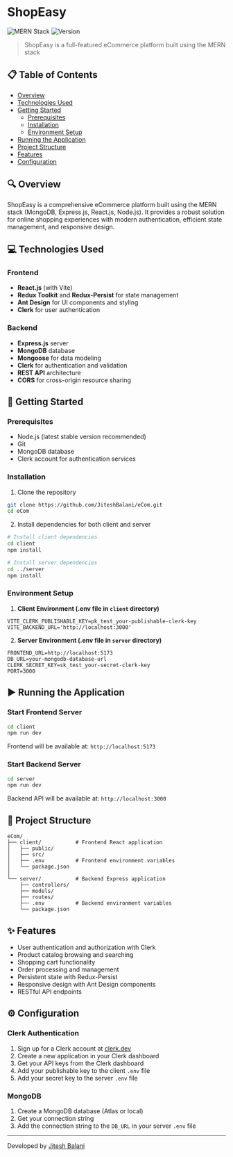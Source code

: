 # ShopEasy

![MERN Stack](https://img.shields.io/badge/Stack-MERN-green)
![Version](https://img.shields.io/badge/version-1.0.0-blue)

> ShopEasy is a full-featured eCommerce platform built using the MERN stack

## 📋 Table of Contents

- [Overview](#overview)
- [Technologies Used](#technologies-used)
- [Getting Started](#getting-started)
  - [Prerequisites](#prerequisites)
  - [Installation](#installation)
  - [Environment Setup](#environment-setup)
- [Running the Application](#running-the-application)
- [Project Structure](#project-structure)
- [Features](#features)
- [Configuration](#configuration)

## 🔍 Overview

ShopEasy is a comprehensive eCommerce platform built using the MERN stack (MongoDB, Express.js, React.js, Node.js). It provides a robust solution for online shopping experiences with modern authentication, efficient state management, and responsive design.

## 💻 Technologies Used

### Frontend
- **React.js** (with Vite)
- **Redux Toolkit** and **Redux-Persist** for state management
- **Ant Design** for UI components and styling
- **Clerk** for user authentication

### Backend
- **Express.js** server
- **MongoDB** database
- **Mongoose** for data modeling
- **Clerk** for authentication and validation
- **REST API** architecture
- **CORS** for cross-origin resource sharing

## 🚀 Getting Started

### Prerequisites

- Node.js (latest stable version recommended)
- Git
- MongoDB database
- Clerk account for authentication services

### Installation

1. Clone the repository
```bash
git clone https://github.com/JiteshBalani/eCom.git
cd eCom
```

2. Install dependencies for both client and server
```bash
# Install client dependencies
cd client
npm install

# Install server dependencies
cd ../server
npm install
```

### Environment Setup

1. **Client Environment (.env file in `client` directory)**
```
VITE_CLERK_PUBLISHABLE_KEY=pk_test_your-publishable-clerk-key
VITE_BACKEND_URL='http://localhost:3000'
```

2. **Server Environment (.env file in `server` directory)**
```
FRONTEND_URL=http://localhost:5173
DB_URL=your-mongodb-database-url
CLERK_SECRET_KEY=sk_test_your-secret-clerk-key
PORT=3000
```

## ▶️ Running the Application

### Start Frontend Server
```bash
cd client
npm run dev
```
Frontend will be available at: `http://localhost:5173`

### Start Backend Server
```bash
cd server
npm run dev
```
Backend API will be available at: `http://localhost:3000`

## 📁 Project Structure

```
eCom/
├── client/           # Frontend React application
│   ├── public/
│   ├── src/
│   ├── .env          # Frontend environment variables
│   └── package.json
│
└── server/           # Backend Express application 
    ├── controllers/
    ├── models/
    ├── routes/
    ├── .env          # Backend environment variables
    └── package.json
```

## ✨ Features

- User authentication and authorization with Clerk
- Product catalog browsing and searching
- Shopping cart functionality
- Order processing and management
- Persistent state with Redux-Persist
- Responsive design with Ant Design components
- RESTful API endpoints

## ⚙️ Configuration

### Clerk Authentication

1. Sign up for a Clerk account at [clerk.dev](https://clerk.dev)
2. Create a new application in your Clerk dashboard
3. Get your API keys from the Clerk dashboard
4. Add your publishable key to the client `.env` file
5. Add your secret key to the server `.env` file

### MongoDB

1. Create a MongoDB database (Atlas or local)
2. Get your connection string
3. Add the connection string to the `DB_URL` in your server `.env` file

---

Developed by [Jitesh Balani](https://github.com/JiteshBalani)

